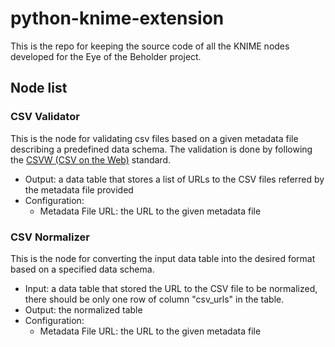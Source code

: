 # python-knime-extension

This is the repo for keeping the source code of all the KNIME nodes developed for the Eye of the Beholder project.

<!--
## Installation

To use this extension, you should have the KNIME Analytics Platform (KAP) version 4.6 or higher installed on your machine. You can download it from their [official website](https://www.knime.com/downloads).

After you have the correct version of KAP installed, follow the steps below to install the extension:
- Clone this repo to your machine.
If you don't have Git LFS (Large File Storage) installed, you should do that beforehand.
- In KAP, add the `bundled_extension` folder in this repo to KAP as a software site in *File → Preferences → Install/Update → Available Software Sites*
- Install it by clicking *File → Install KNIME Extensions*, search for "eye of beholder" and install all items that show up.
-->

## Node list

### CSV Validator

This is the node for validating csv files based on a given metadata file describing a predefined data schema. The validation is done by following the [CSVW (CSV on the Web)](https://www.w3.org/TR/tabular-data-primer/) standard.

- Output: a data table that stores a list of URLs to the CSV files referred by the metadata file provided
- Configuration:
    - Metadata File URL: the URL to the given metadata file

### CSV Normalizer

This is the node for converting the input data table into the desired format based on a specified data schema.

- Input: a data table that stored the URL to the CSV file to be normalized, there should be only one row of column "csv_urls" in the table.
- Output: the normalized table
- Configuration:
    - Metadata File URL: the URL to the given metadata file
